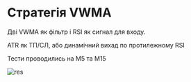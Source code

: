 # Стратегія VWMA

Дві VWMA як фільтр і RSI як сигнал для входу.

ATR як ТП/СЛ, або динамічний вихад по протилежному RSI

Тести проводились на М5 та М15

![res](https://user-images.githubusercontent.com/108072766/213503555-d29cbe73-4b12-44b1-bcd7-24f71da17448.jpg)
